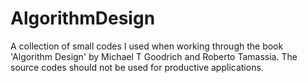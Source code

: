 # AlgorithmDesign
A collection of small codes I used when working through the book 'Algorithm Design' by Michael T Goodrich and Roberto Tamassia.
The source codes should not be used for productive applications.
